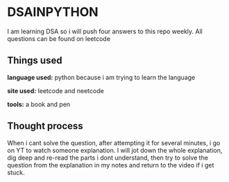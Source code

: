 # DSAINPYTHON

I am learning DSA so i will push four answers to this repo weekly. All questions can be found on leetcode

## Things used

**language used:** python because i am trying to learn the language

**site used:** leetcode and neetcode

**tools:** a book and pen

## Thought process

When i cant solve the question, after attempting it for several minutes, i go on YT to watch someone explanation. I will jot down the whole explanation, dig deep and re-read the parts i dont understand, then try to solve the question from the explanation in my notes and return to the video if i get stuck. 
